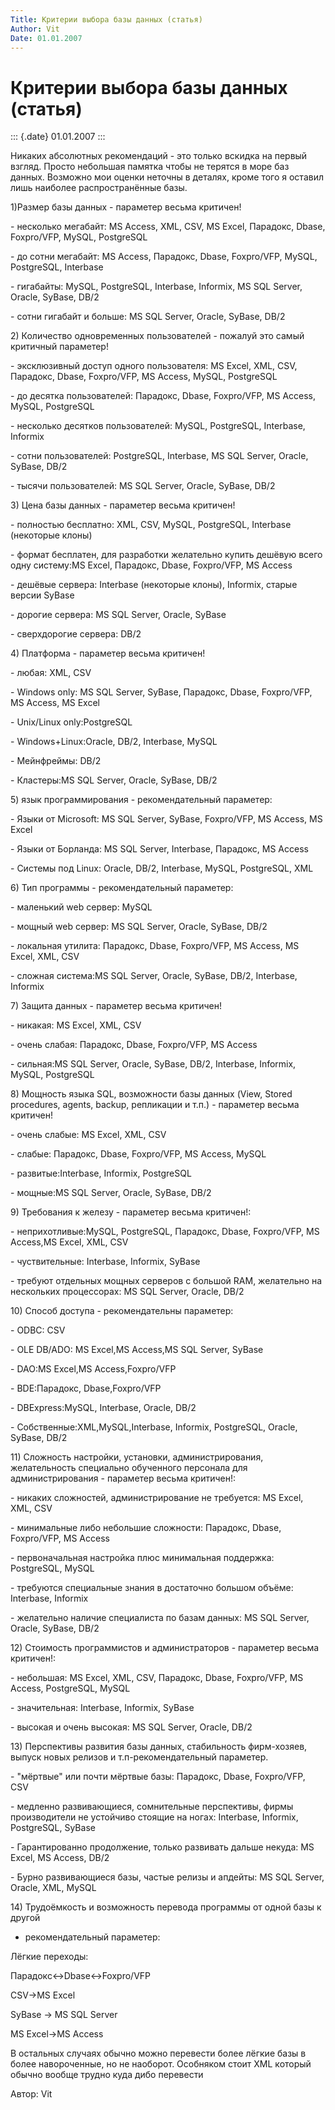 ```yaml
---
Title: Критерии выбора базы данных (статья)
Author: Vit
Date: 01.01.2007
---
```



Критерии выбора базы данных (статья)
====================================

::: {.date}
01.01.2007
:::

Никаких абсолютных рекомендаций - это только вскидка на первый взгляд.
Просто небольшая памятка чтобы не терятся в море баз данных. Возможно
мои оценки неточны в деталях, кроме того я оставил лишь наиболее
распространённые базы.

1)Размер базы данных - параметер весьма критичен!

\- несколько мегабайт: MS Access, XML, CSV, MS Excel, Парадокс, Dbase,
Foxpro/VFP, MySQL, PostgreSQL

\- до сотни мегабайт: MS Access, Парадокс, Dbase, Foxpro/VFP, MySQL,
PostgreSQL, Interbase

\- гигабайты: MySQL, PostgreSQL, Interbase, Informix, MS SQL Server,
Oracle, SyBase, DB/2

\- сотни гигабайт и больше: MS SQL Server, Oracle, SyBase, DB/2

2\) Количество одновременных пользователей - пожалуй это самый критичный
параметер!

\- эксклюзивный доступ одного пользователя: MS Excel, XML, CSV,
Парадокс, Dbase, Foxpro/VFP, MS Access, MySQL, PostgreSQL

\- до десятка пользователей: Парадокс, Dbase, Foxpro/VFP, MS Access,
MySQL, PostgreSQL

\- несколько десятков пользователей: MySQL, PostgreSQL, Interbase,
Informix

\- сотни пользователей: PostgreSQL, Interbase, MS SQL Server, Oracle,
SyBase, DB/2

\- тысячи пользователей: MS SQL Server, Oracle, SyBase, DB/2

3\) Цена базы данных - параметер весьма критичен!

\- полностью бесплатно: XML, CSV, MySQL, PostgreSQL, Interbase
(некоторые клоны)

\- формат бесплатен, для разработки желательно купить дешёвую всего одну
систему:MS Excel, Парадокс, Dbase, Foxpro/VFP, MS Access

\- дешёвые сервера: Interbase (некоторые клоны), Informix, старые версии
SyBase

\- дорогие сервера: MS SQL Server, Oracle, SyBase

\- сверхдорогие сервера: DB/2

4\) Платформа - параметер весьма критичен!

\- любая: XML, CSV

\- Windows only: MS SQL Server, SyBase, Парадокс, Dbase, Foxpro/VFP, MS
Access, MS Excel

\- Unix/Linux only:PostgreSQL

\- Windows+Linux:Oracle, DB/2, Interbase, MySQL

\- Мейнфреймы: DB/2

\- Кластеры:MS SQL Server, Oracle, SyBase, DB/2

5\) язык программирования - рекомендательный параметер:

\- Языки от Microsoft: MS SQL Server, SyBase, Foxpro/VFP, MS Access, MS
Excel

\- Языки от Борланда: MS SQL Server, Interbase, Парадокс, MS Access

\- Системы под Linux: Oracle, DB/2, Interbase, MySQL, PostgreSQL, XML

6\) Тип программы - рекомендательный параметер:

\- маленький web сервер: MySQL

\- мощный web сервер: MS SQL Server, Oracle, SyBase, DB/2

\- локальная утилита: Парадокс, Dbase, Foxpro/VFP, MS Access, MS Excel,
XML, CSV

\- сложная система:MS SQL Server, Oracle, SyBase, DB/2, Interbase,
Informix

7\) Защита данных - параметер весьма критичен!

\- никакая: MS Excel, XML, CSV

\- очень слабая: Парадокс, Dbase, Foxpro/VFP, MS Access

\- сильная:MS SQL Server, Oracle, SyBase, DB/2, Interbase, Informix,
MySQL, PostgreSQL

8\) Мощность языка SQL, возможности базы данных (View, Stored procedures,
agents, backup, репликации и т.п.) - параметер весьма критичен!

\- очень слабые: MS Excel, XML, CSV

\- слабые: Парадокс, Dbase, Foxpro/VFP, MS Access, MySQL

\- развитые:Interbase, Informix, PostgreSQL

\- мощные:MS SQL Server, Oracle, SyBase, DB/2

9\) Требования к железу - параметер весьма критичен!:

\- неприхотливые:MySQL, PostgreSQL, Парадокс, Dbase, Foxpro/VFP, MS
Access,MS Excel, XML, CSV

\- чуствительные: Interbase, Informix, SyBase

\- требуют отдельных мощных серверов с большой RAM, желательно на
нескольких процессорах: MS SQL Server, Oracle, DB/2

10\) Способ доступа - рекомендательны параметер:

\- ODBC: CSV

\- OLE DB/ADO: MS Excel,MS Access,MS SQL Server, SyBase

\- DAO:MS Excel,MS Access,Foxpro/VFP

\- BDE:Парадокс, Dbase,Foxpro/VFP

\- DBExpress:MySQL, Interbase, Oracle, DB/2

\- Собственные:XML,MySQL,Interbase, Informix, PostgreSQL, Oracle,
SyBase, DB/2

11\) Сложность настройки, установки, администрирования, желательность
специально обученного персонала для администрирования - параметер весьма
критичен!:

\- никаких сложностей, администрирование не требуется: MS Excel, XML,
CSV

\- минимальные либо небольшие сложности: Парадокс, Dbase, Foxpro/VFP, MS
Access

\- первоначальная настройка плюс минимальная поддержка: PostgreSQL,
MySQL

\- требуются специальные знания в достаточно большом объёме: Interbase,
Informix

\- желательно наличие специалиста по базам данных: MS SQL Server,
Oracle, SyBase, DB/2

12\) Стоимость программистов и администраторов - параметер весьма
критичен!:

\- небольшая: MS Excel, XML, CSV, Парадокс, Dbase, Foxpro/VFP, MS
Access, PostgreSQL, MySQL

\- значительная: Interbase, Informix, SyBase

\- высокая и очень высокая: MS SQL Server, Oracle, DB/2

13\) Перспективы развития базы данных, стабильность фирм-хозяев, выпуск
новых релизов и т.п-рекомендательный параметер.

\- "мёртвые" или почти мёртвые базы: Парадокс, Dbase, Foxpro/VFP, CSV

\- медленно развивающиеся, сомнительные перспективы, фирмы производители
не устойчиво стоящие на ногах: Interbase, Informix, PostgreSQL, SyBase

\- Гарантированно продолжение, только развивать дальше некуда: MS Excel,
MS Access, DB/2

\- Бурно развивающиеся базы, частые релизы и апдейты: MS SQL Server,
Oracle, XML, MySQL

14\) Трудоёмкость и возможность перевода программы от одной базы к другой
- рекомендательный параметер:

Лёгкие переходы:

Парадокс\<-\>Dbase\<-\>Foxpro/VFP

CSV-\>MS Excel

SyBase -\> MS SQL Server

MS Excel-\>MS Access

В остальных случаях обычно можно перевести более лёгкие базы в более
навороченные, но не наоборот. Особняком стоит XML который обычно вообще
трудно куда дибо перевести

Автор: Vit
